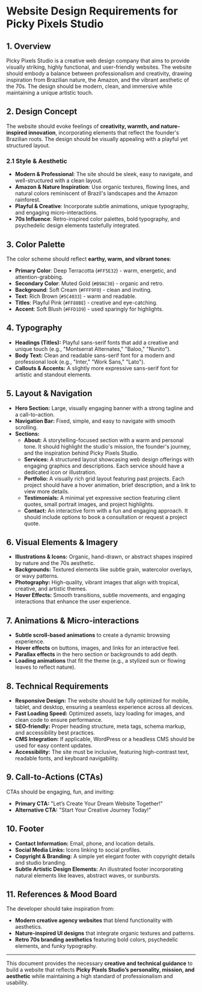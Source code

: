 # Website Design Requirements for Picky Pixels Studio

## **1. Overview**

Picky Pixels Studio is a creative web design company that aims to provide visually striking, highly functional, and user-friendly websites. The website should embody a balance between professionalism and creativity, drawing inspiration from Brazilian nature, the Amazon, and the vibrant aesthetic of the 70s. The design should be modern, clean, and immersive while maintaining a unique artistic touch.

## **2. Design Concept**

The website should evoke feelings of **creativity, warmth, and nature-inspired innovation**, incorporating elements that reflect the founder's Brazilian roots. The design should be visually appealing with a playful yet structured layout.

### **2.1 Style & Aesthetic**

- **Modern & Professional**: The site should be sleek, easy to navigate, and well-structured with a clean layout.
- **Amazon & Nature Inspiration**: Use organic textures, flowing lines, and natural colors reminiscent of Brazil's landscapes and the Amazon rainforest.
- **Playful & Creative**: Incorporate subtle animations, unique typography, and engaging micro-interactions.
- **70s Influence**: Retro-inspired color palettes, bold typography, and psychedelic design elements tastefully integrated.

## **3. Color Palette**

The color scheme should reflect **earthy, warm, and vibrant tones**:

- **Primary Color**: Deep Terracotta (`#FF5E32`) - warm, energetic, and attention-grabbing.
- **Secondary Color**: Muted Gold (`#B9AC38`) - organic and retro.
- **Background**: Soft Cream (`#FFF9F0`) - clean and inviting.
- **Text**: Rich Brown (`#5C4033`) - warm and readable.
- **Titles**: Playful Pink (`#FF88BE`) - creative and eye-catching.
- **Accent**: Soft Blush (`#FFD1D9`) - used sparingly for highlights.

## **4. Typography**

- **Headings (Titles):** Playful sans-serif fonts that add a creative and unique touch (e.g., "Montserrat Alternates," "Baloo," "Nunito").
- **Body Text:** Clean and readable sans-serif font for a modern and professional look (e.g., "Inter," "Work Sans," "Lato").
- **Callouts & Accents:** A slightly more expressive sans-serif font for artistic and standout elements.

## **5. Layout & Navigation**

- **Hero Section:** Large, visually engaging banner with a strong tagline and a call-to-action.
- **Navigation Bar:** Fixed, simple, and easy to navigate with smooth scrolling.
- **Sections:**
  - **About:** A storytelling-focused section with a warm and personal tone. It should highlight the studio's mission, the founder's journey, and the inspiration behind Picky Pixels Studio.
  - **Services:** A structured layout showcasing web design offerings with engaging graphics and descriptions. Each service should have a dedicated icon or illustration.
  - **Portfolio:** A visually rich grid layout featuring past projects. Each project should have a hover animation, brief description, and a link to view more details.
  - **Testimonials:** A minimal yet expressive section featuring client quotes, small portrait images, and project highlights.
  - **Contact:** An interactive form with a fun and engaging approach. It should include options to book a consultation or request a project quote.

## **6. Visual Elements & Imagery**

- **Illustrations & Icons:** Organic, hand-drawn, or abstract shapes inspired by nature and the 70s aesthetic.
- **Backgrounds:** Textured elements like subtle grain, watercolor overlays, or wavy patterns.
- **Photography:** High-quality, vibrant images that align with tropical, creative, and artistic themes.
- **Hover Effects:** Smooth transitions, subtle movements, and engaging interactions that enhance the user experience.

## **7. Animations & Micro-interactions**

- **Subtle scroll-based animations** to create a dynamic browsing experience.
- **Hover effects** on buttons, images, and links for an interactive feel.
- **Parallax effects** in the hero section or backgrounds to add depth.
- **Loading animations** that fit the theme (e.g., a stylized sun or flowing leaves to reflect nature).

## **8. Technical Requirements**

- **Responsive Design:** The website should be fully optimized for mobile, tablet, and desktop, ensuring a seamless experience across all devices.
- **Fast Loading Speed:** Optimized assets, lazy loading for images, and clean code to ensure performance.
- **SEO-friendly:** Proper heading structure, meta tags, schema markup, and accessibility best practices.
- **CMS Integration:** If applicable, WordPress or a headless CMS should be used for easy content updates.
- **Accessibility:** The site must be inclusive, featuring high-contrast text, readable fonts, and keyboard navigability.

## **9. Call-to-Actions (CTAs)**

CTAs should be engaging, fun, and inviting:

- **Primary CTA:** "Let’s Create Your Dream Website Together!"
- **Alternative CTA:** "Start Your Creative Journey Today!"

## **10. Footer**

- **Contact Information:** Email, phone, and location details.
- **Social Media Links:** Icons linking to social profiles.
- **Copyright & Branding:** A simple yet elegant footer with copyright details and studio branding.
- **Subtle Artistic Design Elements:** An illustrated footer incorporating natural elements like leaves, abstract waves, or sunbursts.

## **11. References & Mood Board**

The developer should take inspiration from:

- **Modern creative agency websites** that blend functionality with aesthetics.
- **Nature-inspired UI designs** that integrate organic textures and patterns.
- **Retro 70s branding aesthetics** featuring bold colors, psychedelic elements, and funky typography.

---

This document provides the necessary **creative and technical guidance** to build a website that reflects **Picky Pixels Studio’s personality, mission, and aesthetic** while maintaining a high standard of professionalism and usability.
